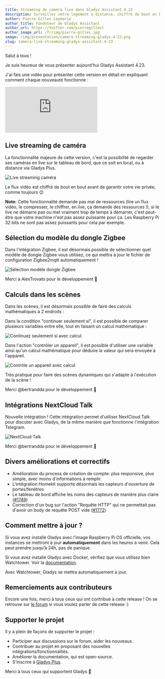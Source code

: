 ```yaml
---
title: Streaming de caméra live dans Gladys Assistant 4.23
description: Surveillez votre logement à distance, chiffré de bout en bout
author: Pierre-Gilles Leymarie
author_title: Fondateur de Gladys Assistant
author_url: https://twitter.com/pierregillesl
author_image_url: /fr/img/pierre-gilles.jpg
image: /img/presentation/camera-streaming-gladys-4-23.png
slug: camera-live-streaming-gladys-assistant-4-23
---
```


Salut à tous !

Je suis heureux de vous présenter aujourd'hui Gladys Assistant 4.23.

J'ai fais une vidéo pour présenter cette version en détail en expliquant comment chaque nouveauté fonctionne :

<div class="youtubeVideoContainerInBlog">
    <iframe src="https://www.youtube.com/embed/cbu1IbvKAKM" title="YouTube video player" frameborder="0" allow="accelerometer; autoplay; clipboard-write; encrypted-media; gyroscope; picture-in-picture" allowfullscreen></iframe>
</div>

<!--truncate-->

## Live streaming de caméra

La fonctionnalité majeure de cette version, c'est la possibilité de regarder ses caméras en live sur le tableau de bord, que ce soit en local, ou à distance via Gladys Plus.

![Live streaming caméra](../../../static/img/articles/fr/gladys-4-23/camera-streaming.jpg)

Le flux vidéo est chiffré de bout en bout avant de garantir votre vie privée, comme toujours 😉

**Note:** Cette fonctionnalité demande pas mal de ressources (lire un flux vidéo, le compresser, le chiffrer, en live, ça demande des ressources !), si le live ne démarre pas ou met vraiment trop de temps à démarrer, c'est peut-être que votre machine n'est pas assez puissante pour ça. Les Raspberry Pi 32 bits ne sont pas assez puissants pour cela par exemple.

## Sélection du modèle du dongle Zigbee

Dans l'intégration Zigbee, il est désormais possible de sélectionner quel modèle de dongle Zigbee vous utilisez, ce qui mettra à jour le fichier de configuration Zigbee2mqtt automatiquement !

![Sélection modèle dongle Zigbee](../../../static/img/articles/fr/gladys-4-23/zigbee-model.jpg)

Merci à AlexTrovato pour le développement 👏

## Calculs dans les scènes

Dans les scènes, il est désormais possible de faire des calculs mathématiques à 2 endroits :

Dans la condition "continuer seulement si", il est possible de comparer plusieurs variables entre elle, tout en faisant un calcul mathématique :

![Continuez seulement si avec calcul](../../../static/img/articles/fr/gladys-4-23/continue-only-if.jpg)

Dans l'action "contrôler un appareil", il est possible d'utiliser une variable ainsi qu'un calcul mathématique pour déduire la valeur qui sera envoyée à l'appareil.

![Contrôle un appareil avec calcul](../../../static/img/articles/fr/gladys-4-23/set-device-value.jpg)

Très pratique pour faire des scènes dynamiques qui s'adapte à l'exécution de la scène !

Merci @bertrandda pour le développement 👏

## Intégrations NextCloud Talk

Nouvelle intégration ! Cette intégration permet d'utiliser NextCloud Talk pour discuter avec Gladys, de la même manière que fonctionne l'intégration Telegram.

![NextCloud Talk](../../../static/img/articles/fr/gladys-4-23/nextcloud-talk.jpg)

Merci @bertrandda pour le développement 👏

## Divers améliorations et correctifs

- Amélioration du process de création de compte: plus responsive, plus simple, avec moins d'informations à remplir.
- L'intégration Homekit supporte désormais les capteurs d'ouverture de portes/fenêtres
- Le tableau de bord affiche les noms des capteurs de manière plus claire ([#1749](https://github.com/GladysAssistant/Gladys/pull/1749))
- Correction d'un bug sur l'action "Requête HTTP" qui ne permettait pas d'avoir un body de requête POST vide ([#1772](https://github.com/GladysAssistant/Gladys/pull/1772))

## Comment mettre à jour ?

Si vous avez installé Gladys avec l’image Raspberry Pi OS officielle, vos instances se mettront à jour **automatiquement** dans les heures à venir. Cela peut prendre jusqu’à 24h, pas de panique.

Si vous avez installé Gladys avec Docker, vérifiez que vous utilisez bien Watchtower. Voir la [documentation](/fr/docs/installation/docker#mise-à-jour-automatique-avec-watchtower).

Avec Watchtower, Gladys se mettra automatiquement à jour.

## Remerciements aux contributeurs

Encore une fois, merci à tous ceux qui ont contribué à cette release ! On se retrouve sur [le forum](https://community.gladysassistant.com/) si vous voulez parler de cette release :)

## Supporter le projet

Il y a plein de façons de supporter le projet :

- Participer aux discussions sur le forum, aider les nouveaux.
- Contribuer au projet en proposant des nouvelles intégrations/fonctionnalités.
- Améliorer la documentation, qui est open-source.
- S'inscrire à [Gladys Plus](/fr/plus).

Merci à tous ceux qui supportent Gladys 🙏
